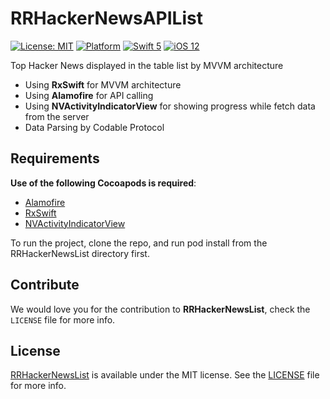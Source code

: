 # RRHackerNewsAPIList


[![License: MIT](https://img.shields.io/badge/license-MIT-green.svg?style=flat)](https://github.com/Rahul-Mayani/RRHackerNewsList/blob/master/LICENSE)
[![Platform](https://img.shields.io/cocoapods/p/PagingTableView.svg?style=flat)](https://github.com/Rahul-Mayani/RRHackerNewsList/tree/master/News/)
[![Swift 5](https://img.shields.io/badge/Swift-5-orange.svg?style=flat)](https://developer.apple.com/swift/)
[![iOS 12](https://img.shields.io/badge/iOS-12-orange.svg?style=flat)](https://developer.apple.com/ios/)

Top Hacker News displayed in the table list by MVVM architecture

- Using **RxSwift** for MVVM architecture
- Using **Alamofire** for API calling
- Using **NVActivityIndicatorView** for showing progress while fetch data from the server
- Data Parsing by Codable Protocol

## Requirements

**Use of the following Cocoapods is required**: 

- [Alamofire](https://github.com/Alamofire/Alamofire)
- [RxSwift](https://github.com/ReactiveX/RxSwift)
- [NVActivityIndicatorView](https://github.com/ninjaprox/NVActivityIndicatorView)


To run the project, clone the repo, and run pod install from the RRHackerNewsList directory first.


## Contribute 

We would love you for the contribution to **RRHackerNewsList**, check the ``LICENSE`` file for more info.


## License

[RRHackerNewsList](https://github.com/Rahul-Mayani/RRHackerNewsList/tree/master/News/) is available under the MIT license. See the [LICENSE](https://github.com/Rahul-Mayani/RRHackerNewsList/blob/master/LICENSE) file for more info.



